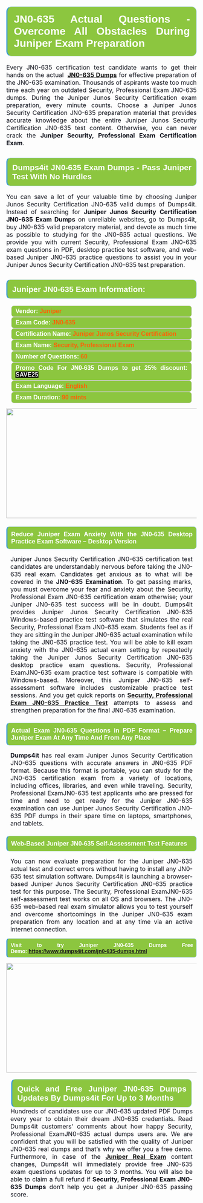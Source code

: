 

<h1 style="text-align: justify;"><span style="font-family:Arial,Helvetica,sans-serif;"><strong><span style="display: block; color: #FFFFFF; background: #8cc63f; border: 0.5px solid #AED6F1; border-left: 3px solid #3498DB; padding: .6em; border-radius: 0.5em;">JN0-635 Actual Questions - Overcome All Obstacles During Juniper Exam Preparation </span></strong></span></h1>

<p style="margin: 0in 0.0001pt; text-align: justify;"><span style="font-size:12pt"><span new="" roman="" style="font-family:" times=""><span style="color:#0e101a">Every JN0-635 certification test candidate wants to get their hands on the actual </span><b><span style="color:red"> <a href="https://www.dumps4it.com/jn0-635-dumps.html">JN0-635 Dumps</a></span></b> <span style="color:#0e101a">for effective preparation of the JN0-635 examination. Thousands of aspirants waste too much time each year on outdated Security, Professional Exam JN0-635 dumps. During the Juniper Junos Security Certification exam preparation, every minute counts. Choose a Juniper Junos Security Certification JN0-635 preparation material that provides accurate knowledge about the entire Juniper Junos Security Certification JN0-635 test content. Otherwise, you can never crack the <strong>Juniper Security, Professional Exam Certification Exam</strong>.</span></span></span></p>

<h2 style="text-align: justify;"><span style="font-family:Arial,Helvetica,sans-serif;"><strong><span style="display: block; color: #FFFFFF; background: #8cc63f; border: 0.5px solid #AED6F1; border-left: 3px solid #3498DB; padding: .6em; border-radius: 0.5em;">Dumps4it JN0-635 Exam Dumps - Pass Juniper Test With No Hurdles  </span></strong></span></h2>

<p style="text-align: justify;"><span style="font-size:12pt"><span new="" roman="" style="font-family:" times=""><span style="color:#0e101a">You can save a lot of your valuable time by choosing Juniper Junos Security Certification JN0-635 valid dumps of Dumps4it. Instead of searching for <strong>Juniper Junos Security Certification JN0-635 Exam Dumps</strong> on unreliable websites, go to Dumps4it, buy JN0-635 valid preparatory material, and devote as much time as possible to studying for the JN0-635 actual questions. We provide you with current Security, Professional Exam JN0-635 exam questions in PDF, desktop practice test software, and web-based Juniper JN0-635 practice questions to assist you in your Juniper Junos Security Certification JN0-635 test preparation.</span></span></span><span style="font-size:11pt"><span style="line-height:115%"><span sans-serif="" style="font-family:Arial,"><span style="color:#0e101a"> </span></span></span></span><span style="font-size:11pt"><span style="line-height:normal"><span sans-serif="" style="font-family:Calibri,"><span style="font-size:12.0pt"><span style="color:#0e101a"><span style="font-size:12pt"><span new="" roman="" style="font-family:" times=""><span calibri="" style="font-family:"><span style="color:#0e101a"><span style="font-size:14px;"> </span></span></span></span></span></span></span></span></span></span></p>

<h2 style="text-align: justify;"><span style="font-family:Arial,Helvetica,sans-serif;"><strong><span style="display: block; color: #FFFFFF; background: #8cc63f; border: 0.5px solid #AED6F1; border-left: 3px solid #3498DB; padding: .6em; border-radius: 0.5em;">Juniper JN0-635 Exam Information:</span></strong></span></h2>

<div style="margin: 0cm 10pt; background: rgb(140, 198, 63); border: 1px solid rgb(204, 204, 204); padding: 5px 10px; border-radius: 0.5em; text-align: justify;"><span style="font-family:Arial,Helvetica,sans-serif;"><span style="font-size: 11pt;"><span style="line-height: normal;"><strong><span style="font-size: 12.0pt;"><span style="color: #FFFFFF;">Vendor:</span> <span style="color: #FF6106;">Juniper</span></span></strong></span></span></span></div>

<div style="margin: 0cm 10pt; background: rgb(140, 198, 63); border: 1px solid rgb(204, 204, 204); padding: 5px 10px; border-radius: 0.5em; text-align: justify;"><span style="font-family:Arial,Helvetica,sans-serif;"><span style="font-size: 11pt;"><span style="line-height: normal;"><strong><span style="font-size: 12.0pt;"><span style="color: #FFFFFF;">Exam Code:</span> <span style="color: #FF6106;">JN0-635</span></span></strong></span></span></span></div>

<div style="margin: 0cm 10pt; background: rgb(140, 198, 63); border: 1px solid rgb(204, 204, 204); padding: 5px 10px; border-radius: 0.5em; text-align: justify;"><span style="font-family:Arial,Helvetica,sans-serif;"><span style="font-size: 11pt;"><span style="line-height: normal;"><strong><span style="font-size: 12.0pt;"><span style="color: #FFFFFF;">Certification Name:</span> <span style="color: #FF6106;">Juniper Junos Security Certification</span></span></strong></span></span></span></div>

<div style="margin: 0cm 10pt; background: rgb(140, 198, 63); border: 1px solid rgb(204, 204, 204); padding: 5px 10px; border-radius: 0.5em; text-align: justify;"><span style="font-family:Arial,Helvetica,sans-serif;"><span style="font-size: 11pt;"><span style="line-height: normal;"><strong><span style="font-size: 12.0pt;"><span style="color: #FFFFFF;">Exam Name:</span> <span style="color: #FF6106;">Security, Professional Exam</span></span></strong></span></span></span></div>

<div style="margin: 0cm 10pt; background: rgb(140, 198, 63); border: 1px solid rgb(204, 204, 204); padding: 5px 10px; border-radius: 0.5em; text-align: justify;"><span style="font-family:Arial,Helvetica,sans-serif;"><span style="font-size: 11pt;"><span style="line-height: normal;"><strong><span style="font-size: 12.0pt;"><span style="color: #FFFFFF;">Number of Questions: </span><span style="color: #FF6106;">60</span></span></strong></span></span></span></div>

<div style="margin: 0cm 10pt; background: rgb(140, 198, 63); border: 1px solid rgb(204, 204, 204); padding: 5px 10px; border-radius: 0.5em; text-align: justify;"><span style="font-family:Arial,Helvetica,sans-serif;"><span style="font-size: 11pt;"><span style="line-height: normal;"><strong><span style="font-size: 12.0pt;"><span style="color: #FFFFFF;">Promo Code For JN0-635 Dumps to get 25% discount: </span><span style="color:#FFFFFF;"><span style="background-color:#000000;">SAVE25</span></span></span></strong></span></span></span></div>

<div style="margin: 0cm 10pt; background: rgb(140, 198, 63); border: 1px solid rgb(204, 204, 204); padding: 5px 10px; border-radius: 0.5em; text-align: justify;"><span style="font-family:Arial,Helvetica,sans-serif;"><span style="font-size: 11pt;"><span style="line-height: normal;"><strong><span style="font-size: 12.0pt;"><span style="color: #FFFFFF;">Exam Language:</span> <span style="color: #FF6106;">English</span></span></strong></span></span></span></div>

<div style="margin: 0cm 10pt; background: rgb(140, 198, 63); border: 1px solid rgb(204, 204, 204); padding: 5px 10px; border-radius: 0.5em; text-align: justify;"><span style="font-family:Arial,Helvetica,sans-serif;"><span style="font-size: 11pt;"><span style="line-height: normal;"><strong><span style="font-size: 12.0pt;"><span style="color: #FFFFFF;">Exam Duration: </span><span style="color: #FF6106;">90 mints</span></span></strong></span></span></span></div>

<p style="text-align: center;"><a href="https://www.dumps4it.com/jn0-635-dumps.html"><img src="https://i.imgur.com/a474NNd.jpg" style="height: 290px; width: 700px;" /></a></p>

<h3 style="text-align: justify;"><span style="font-family:Arial,Helvetica,sans-serif;"><strong><span style="display: block; color: #FFFFFF; background: #8cc63f; border: 0.5px solid #AED6F1; border-left: 3px solid #3498DB; padding: .6em; border-radius: 0.5em;">Reduce Juniper Exam Anxiety With the JN0-635 Desktop Practice Exam Software – Desktop Version </span></strong></span></h3>

<p style="margin-bottom:.0001pt; text-align:justify; margin:0in 8pt"><span style="font-size:12pt"><span new="" roman="" style="font-family:" times=""><span style="color:#0e101a">Juniper Junos Security Certification JN0-635 certification test candidates are understandably nervous before taking the JN0-635 real exam. Candidates get anxious as to what will be covered in the <strong> JN0-635</strong> <strong>Examination</strong>. To get passing marks, you must overcome your fear and anxiety about the Security, Professional Exam JN0-635 certification exam otherwise; your Juniper JN0-635 test success will be in doubt. Dumps4it provides Juniper Junos Security Certification JN0-635 Windows-based practice test software that simulates the real Security, Professional Exam JN0-635 exam. Students feel as if they are sitting in the Juniper JN0-635 actual examination while taking the JN0-635 practice test. You will be able to kill exam anxiety with the JN0-635 actual exam setting by repeatedly taking the Juniper Junos Security Certification JN0-635 desktop practice exam questions. Security, Professional ExamJN0-635 exam practice test software is compatible with Windows-based. Moreover, this Juniper JN0-635 self-assessment software includes customizable practice test sessions. And you get quick reports on <a href="https://www.dumps4it.com/jn0-635-dumps.html"><strong>Security, Professional Exam JN0-635 Practice Test</strong></a> attempts to assess and strengthen preparation for the final JN0-635 examination.</span></span></span></p>

<h3 style="text-align: justify;"><span style="font-family:Arial,Helvetica,sans-serif;"><strong><span style="display: block; color: #FFFFFF; background: #8cc63f; border: 0.5px solid #AED6F1; border-left: 3px solid #3498DB; padding: .6em; border-radius: 0.5em;">Actual Exam JN0-635 Questions in PDF Format – Prepare Juniper Exam At Any Time And From Any Place </span></strong></span></h3>

<p style="margin-bottom:.0001pt; text-align:justify; margin:0in 8pt"><span style="font-size:12pt"><span new="" roman="" style="font-family:" times=""><span style="color:#0e101a"><strong>Dumps4it </strong>has real exam Juniper Junos Security Certification JN0-635 questions with accurate answers in JN0-635 PDF format. Because this format is portable, you can study for the JN0-635 certification exam from a variety of locations, including offices, libraries, and even while traveling. Security, Professional ExamJN0-635 test applicants who are pressed for time and need to get ready for the Juniper JN0-635 examination can use Juniper Junos Security Certification JN0-635 PDF dumps in their spare time on laptops, smartphones, and tablets.</span></span></span></p>

<h3 style="text-align: justify;"><span style="font-family:Arial,Helvetica,sans-serif;"><strong><span style="display: block; color: #FFFFFF; background: #8cc63f; border: 0.5px solid #AED6F1; border-left: 3px solid #3498DB; padding: .6em; border-radius: 0.5em;">Web-Based Juniper JN0-635 Self-Assessment Test Features </span></strong></span></h3>

<p style="margin-bottom:.0001pt; text-align:justify; margin:0in 8pt"><span style="font-size:12pt"><span new="" roman="" style="font-family:" times=""><span style="color:#0e101a">You can now evaluate preparation for the Juniper JN0-635 actual test and correct errors without having to install any JN0-635 test simulation software. Dumps4it is launching a browser-based Juniper Junos Security Certification JN0-635 practice test for this purpose. The Security, Professional ExamJN0-635 self-assessment test works on all OS and browsers. The JN0-635 web-based real exam simulator allows you to test yourself and overcome shortcomings in the Juniper JN0-635 exam preparation from any location and at any time via an active internet connection.</span></span></span></p>

<p style="text-align:justify; margin-right:0in; margin-left:0in"><span style="font-family:Arial,Helvetica,sans-serif;"><strong><span style="display: block; color: #FFFFFF; background: #8cc63f; border: 0.5px solid #AED6F1; border-left: 3px solid #3498DB; padding: .6em; border-radius: 0.5em;"><span ms="" trebuchet="">Visit to try Juniper JN0-635 Dumps Free Demo: </span><a href="https://www.dumps4it.com/jn0-635-dumps.html" ms="" trebuchet="">https://www.dumps4it.com/jn0-635-dumps.html</a></span></strong></span></p>

<p style="margin: 0in 0.0001pt; text-align: center;"><a href="https://www.dumps4it.com/jn0-635-dumps.html"><img src="https://i.imgur.com/tHvwmqt.jpg" style="height: 290px; width: 700px;" /></a></p>

<p style="margin: 0in 0.0001pt; text-align: center;"> </p>

<h2 style="margin: 0in 10pt; text-align: justify;"><span style="font-family:Arial,Helvetica,sans-serif;"><strong><span style="display: block; color: #FFFFFF; background: #8cc63f; border: 0.5px solid #AED6F1; border-left: 3px solid #3498DB; padding: .6em; border-radius: 0.5em;">Quick and Free Juniper JN0-635 Dumps Updates By Dumps4it For Up to 3 Months</span></strong></span></h2>

<p style="text-align:justify; margin:0in 8pt"><span style="font-size:12pt"><span new="" roman="" style="font-family:" times=""><span style="color:#0e101a">Hundreds of candidates use our JN0-635 updated PDF Dumps every year to obtain their dream JN0-635 credentials. Read Dumps4it customers' comments about how happy Security, Professional ExamJN0-635 actual dumps users are. We are confident that you will be satisfied with the quality of Juniper JN0-635 real dumps and that’s why we offer you a free demo. Furthermore, in case of the <a href="https://www.dumps4it.com/juniper-real-exams.html"><strong>Juniper Real Exam</strong></a> content changes, Dumps4it will immediately provide free JN0-635 exam questions updates for up to 3 months. You will also be able to claim a full refund if <strong>Security, Professional Exam JN0-635 Dumps</strong> don’t help you get a Juniper JN0-635 passing score.</span></span></span><span style="font-size:11pt"><span style="line-height:normal"><span sans-serif="" style="font-family:Calibri,"><span style="font-size:12.0pt"><span new="" roman="" style="font-family:" times=""><span style="color:#0e101a"> </span></span></span></span></span></span></p>
<gdiv></gdiv><gdiv></gdiv><gdiv></gdiv><gdiv></gdiv><gdiv></gdiv><gdiv></gdiv><gdiv></gdiv><gdiv></gdiv><gdiv></gdiv><gdiv></gdiv><gdiv></gdiv><gdiv></gdiv><gdiv></gdiv><gdiv></gdiv><gdiv></gdiv><gdiv></gdiv><gdiv></gdiv><gdiv></gdiv><gdiv></gdiv><gdiv></gdiv><gdiv></gdiv><gdiv></gdiv><gdiv></gdiv><gdiv></gdiv><gdiv></gdiv><gdiv></gdiv><gdiv></gdiv><gdiv></gdiv><gdiv></gdiv><gdiv></gdiv>
